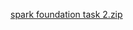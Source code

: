 [spark foundation task 2.zip](https://github.com/kaus0101/Iris.csv/files/7855682/spark.foundation.task.2.zip)
